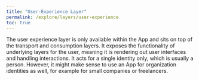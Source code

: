 ```yaml
---
title: "User-Experience Layer"
permalink: /explore/layers/user-experience
toc: true
---
```


The user experience layer is only available within the App and sits on top of the transport and consumption layers. It exposes the functionality of underlying layers for the user, meaning it is rendering out user interfaces and handling interactions. It acts for a single identity only, which is usually a person. However, it might make sense to use an App for organization identities as well, for example for small companies or freelancers.
